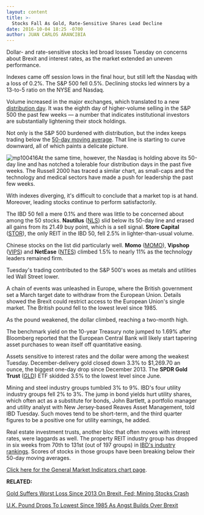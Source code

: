 ```yaml
---
layout: content
title: >-
  Stocks Fall As Gold, Rate-Sensitive Shares Lead Decline
date: 2016-10-04 18:25 -0700
author: JUAN CARLOS ARANCIBIA
---
```






Dollar- and rate-sensitive stocks led broad losses Tuesday on concerns about Brexit and interest rates, as the market extended an uneven performance.


Indexes came off session lows in the final hour, but still left the Nasdaq with a loss of 0.2%. The S&P 500 fell 0.5%. Declining stocks led winners by a 13-to-5 ratio on the NYSE and Nasdaq.


Volume increased in the major exchanges, which translated to a new [distribution day](http://education.investors.com/lesson.aspx?id=735759&sourceid=735764). It was the eighth day of higher-volume selling in the S&P 500 the past few weeks — a number that indicates institutional investors are substantially lightening their stock holdings.


Not only is the S&P 500 burdened with distribution, but the index keeps trading below the [50-day moving average](https://www.investors.com/how-to-invest/investors-corner/50-day-moving-average/). That line is starting to curve downward, all of which paints a delicate picture.


![mp100416](https://www.investors.com/wp-content/uploads/2016/10/MP100416-196x300.jpg)At the same time, however, the Nasdaq is holding above its 50-day line and has notched a tolerable four distribution days in the past five weeks. The Russell 2000 has traced a similar chart, as small-caps and the technology and medical sectors have made a push for leadership the past few weeks.


With indexes diverging, it's difficult to conclude that a market top is at hand. Moreover, leading stocks continue to perform satisfactorily.


The IBD 50 fell a mere 0.1% and there was little to be concerned about among the 50 stocks. **Nautilus** ([NLS](https://research.investors.com/quote.aspx?symbol=NLS)) slid below its 50-day line and erased all gains from its 21.49 buy point, which is a sell signal. **Store Capital** ([STOR](https://research.investors.com/quote.aspx?symbol=STOR)), the only REIT in the IBD 50, fell 2.5% in lighter-than-usual volume.


Chinese stocks on the list did particularly well. **Momo** ([MOMO](https://research.investors.com/quote.aspx?symbol=MOMO)), **Vipshop** ([VIPS](https://research.investors.com/quote.aspx?symbol=VIPS)) and **NetEase** ([NTES](https://research.investors.com/quote.aspx?symbol=NTES)) climbed 1.5% to nearly 11% as the technology leaders remained firm.


Tuesday's trading contributed to the S&P 500's woes as metals and utilities led Wall Street lower.


A chain of events was unleashed in Europe, where the British government set a March target date to withdraw from the European Union. Details showed the Brexit could restrict access to the European Union's single market. The British pound fell to the lowest level since 1985.


As the pound weakened, the dollar climbed, reaching a two-month high.


The benchmark yield on the 10-year Treasury note jumped to 1.69% after Bloomberg reported that the European Central Bank will likely start tapering asset purchases to wean itself off quantitative easing.


Assets sensitive to interest rates and the dollar were among the weakest Tuesday. December-delivery gold closed down 3.3% to $1,269.70 an ounce, the biggest one-day drop since December 2013. The **SPDR Gold Trust** ([GLD](https://research.investors.com/quote.aspx?symbol=GLD)) ETF skidded 3.5% to the lowest level since June.


Mining and steel industry groups tumbled 3% to 9%. IBD's four utility industry groups fell 2% to 3%. The jump in bond yields hurt utility shares, which often act as a substitute for bonds, John Bartlett, a portfolio manager and utility analyst with New Jersey-based Reaves Asset Management, told IBD Tuesday. Such moves tend to be short-term, and the third quarter figures to be a positive one for utility earnings, he added.


Real estate investment trusts, another bloc that often moves with interest rates, were laggards as well. The property REIT industry group has dropped in six weeks from 70th to 131st (out of 197 groups) in [IBD's industry rankings](https://www.investors.com/data-tables/industry-sub-group-rankings-oct-03-2016/). Scores of stocks in those groups have been breaking below their 50-day moving averages.


[Click here for the General Market Indicators chart page](https://www.investors.com/wp-content/uploads/2016/10/IBD0410161818GMI.pdf).


**RELATED:**


[Gold Suffers Worst Loss Since 2013 On Brexit, Fed; Mining Stocks Crash](https://www.investors.com/news/economy/gold-mining-stocks-hit-by-brexit-angst-stronger-dollar/)


[U.K. Pound Drops To Lowest Since 1985 As Angst Builds Over Brexit](https://www.investors.com/news/economy/u-k-pound-drops-to-lowest-since-1985-as-angst-builds-over-brexit/)




